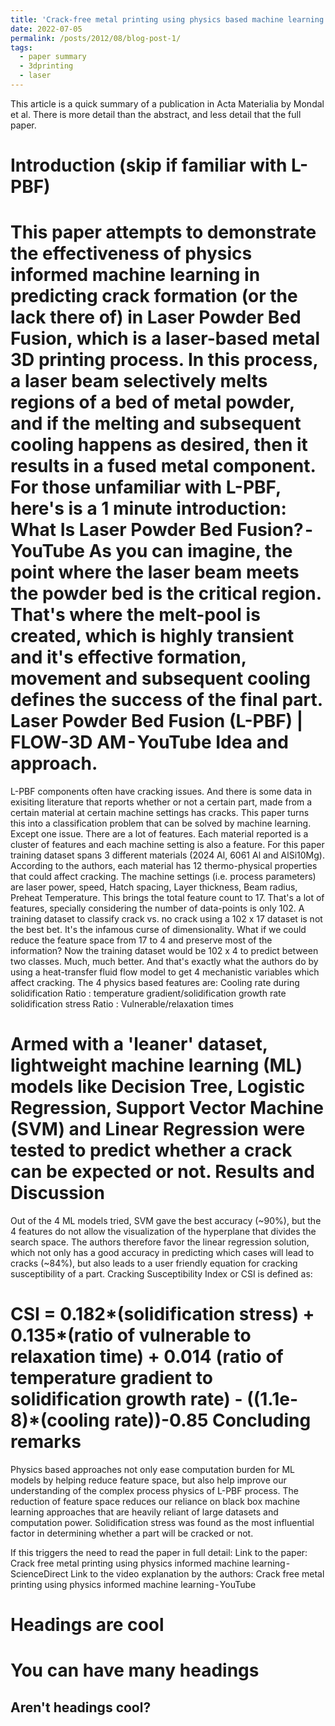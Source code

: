 ```yaml
---
title: 'Crack-free metal printing using physics based machine learning: A summary'
date: 2022-07-05
permalink: /posts/2012/08/blog-post-1/
tags:
  - paper summary
  - 3dprinting
  - laser
---
```


This article is a quick summary of a publication in Acta Materialia by Mondal et al. There is more detail than the abstract, and less detail that the full paper. 

Introduction (skip if familiar with L-PBF)
====
This paper attempts to demonstrate the effectiveness of physics informed machine learning in predicting crack formation (or the lack there of) in Laser Powder Bed Fusion, which is a laser-based metal 3D printing process.
In this process, a laser beam selectively melts regions of a bed of metal powder, and if the melting and subsequent cooling happens as desired, then it results in a fused metal component.
For those unfamiliar with L-PBF, here's is a 1 minute introduction:
What Is Laser Powder Bed Fusion? - YouTube
As you can imagine, the point where the laser beam meets the powder bed is the critical region. That's where the melt-pool is created, which is highly transient and it's effective formation, movement and subsequent cooling defines the success of the final part.
Laser Powder Bed Fusion (L-PBF) | FLOW-3D AM - YouTube
Idea and approach.
====
L-PBF components often have cracking issues. And there is some data in exisiting literature that reports whether or not a certain part, made from a certain material at certain machine settings has cracks.
This paper turns this into a classification problem that can be solved by machine learning. Except one issue. There are a lot of features. Each material reported is a cluster of features and each machine setting is also a feature. For this paper training dataset spans 3 different materials (2024 Al, 6061 Al and AlSi10Mg). According to the authors, each material has 12 thermo-physical properties that could affect cracking.
The machine settings (i.e. process parameters) are laser power, speed, Hatch spacing, Layer thickness, Beam radius, Preheat Temperature.
This brings the total feature count to 17. That's a lot of features, specially considering the number of data-points is only 102. A training dataset to classify crack vs. no crack using a 102 x 17 dataset is not the best bet. It's the infamous curse of dimensionality.
What if we could reduce the feature space from 17 to 4 and preserve most of the information? Now the training dataset would be 102 x 4 to predict between two classes. Much, much better. And that's exactly what the authors do by using a heat-transfer fluid flow model to get 4 mechanistic variables which affect cracking.
The 4 physics based features are:
Cooling rate during solidification
Ratio : temperature gradient/solidification growth rate
solidification stress
Ratio : Vulnerable/relaxation times

Armed with a 'leaner' dataset, lightweight machine learning (ML) models like Decision Tree, Logistic Regression, Support Vector Machine (SVM) and Linear Regression were tested to predict whether a crack can be expected or not.
Results and Discussion
====
Out of the 4 ML models tried, SVM gave the best accuracy (~90%), but the 4 features do not allow the visualization of the hyperplane that divides the search space.
The authors therefore favor the linear regression solution, which not only has a good accuracy in predicting which cases will lead to cracks (~84%), but also leads to a user friendly equation for cracking susceptibility of a part. Cracking Susceptibility Index or CSI is defined as:

CSI = 0.182*(solidification stress) + 0.135*(ratio of vulnerable to relaxation time) + 0.014 (ratio of temperature gradient to solidification growth rate) - ((1.1e-8)*(cooling rate))-0.85
Concluding remarks
====
Physics based approaches not only ease computation burden for ML models by helping reduce feature space, but also help improve our understanding of the complex process physics of L-PBF process.
The reduction of feature space reduces our reliance on black box machine learning approaches that are heavily reliant of large datasets and computation power.
Solidification stress was found as the most influential factor in determining whether a part will be cracked or not.

If this triggers the need to read the paper in full detail:
Link to the paper: Crack free metal printing using physics informed machine learning - ScienceDirect
Link to the video explanation by the authors: Crack free metal printing using physics informed machine learning - YouTube

Headings are cool
======

You can have many headings
======

Aren't headings cool?
------